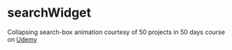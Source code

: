 # searchWidget

Collapsing search-box animation courtesy of 50 projects in 50 days course on
[Udemy]('https://www.udemy.com/course/50-projects-50-days/')
